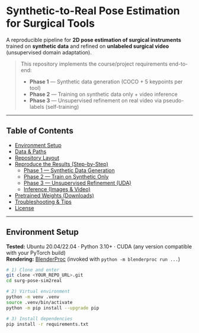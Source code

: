 # Synthetic-to-Real Pose Estimation for Surgical Tools

A reproducible pipeline for **2D pose estimation of surgical instruments** trained on **synthetic data** and refined on **unlabeled surgical video** (unsupervised domain adaptation).

> This repository implements the course/project requirements end-to-end:
> - **Phase 1** — Synthetic data generation (COCO + 5 keypoints per tool)  
> - **Phase 2** — Training on synthetic data only + video inference  
> - **Phase 3** — Unsupervised refinement on real video via pseudo-labels (self-training)

---

## Table of Contents

- [Environment Setup](#environment-setup)
- [Data & Paths](#data--paths)
- [Repository Layout](#repository-layout)
- [Reproduce the Results (Step-by-Step)](#reproduce-the-results-step-by-step)
  - [Phase 1 — Synthetic Data Generation](#phase-1--synthetic-data-generation)
  - [Phase 2 — Train on Synthetic Only](#phase-2--train-on-synthetic-only)
  - [Phase 3 — Unsupervised Refinement (UDA)](#phase-3--unsupervised-refinement-uda)
  - [Inference (Images & Video)](#inference-images--video)
- [Pretrained Weights (Downloads)](#pretrained-weights-downloads)
- [Troubleshooting & Tips](#troubleshooting--tips)
- [License](#license)

---

## Environment Setup

**Tested:** Ubuntu 20.04/22.04 · Python 3.10+ · CUDA (any version compatible with your PyTorch build)  
**Rendering:** [BlenderProc](https://github.com/DLR-RM/BlenderProc) (invoked with `python -m blenderproc run ...`)

```bash
# 1) Clone and enter
git clone <YOUR_REPO_URL>.git
cd surg-pose-sim2real

# 2) Virtual environment
python -m venv .venv
source .venv/bin/activate
python -m pip install --upgrade pip

# 3) Install dependencies
pip install -r requirements.txt
